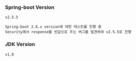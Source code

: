 ### Spring-boot Version
```
v2.5.5

Spring-boot 2.6.x version에 대한 테스트를 진행 중
Security에서 response를 빈값으로 주는 버그를 발견하여 v2.5.5로 진행
```

### JDK Version
```
v1.8
```